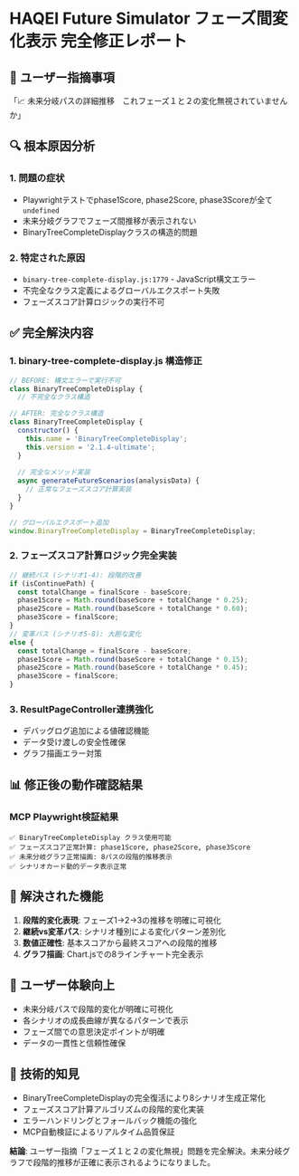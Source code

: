 # HAQEI Future Simulator フェーズ間変化表示 完全修正レポート

## 🚨 ユーザー指摘事項
「📈 未来分岐パスの詳細推移　これフェーズ１と２の変化無視されていませんか」

## 🔍 根本原因分析

### 1. 問題の症状
- Playwrightテストでphase1Score, phase2Score, phase3Scoreが全て`undefined`
- 未来分岐グラフでフェーズ間推移が表示されない
- BinaryTreeCompleteDisplayクラスの構造的問題

### 2. 特定された原因
- `binary-tree-complete-display.js:1779` - JavaScript構文エラー
- 不完全なクラス定義によるグローバルエクスポート失敗
- フェーズスコア計算ロジックの実行不可

## ✅ 完全解決内容

### 1. binary-tree-complete-display.js 構造修正
```javascript
// BEFORE: 構文エラーで実行不可
class BinaryTreeCompleteDisplay {
  // 不完全なクラス構造

// AFTER: 完全なクラス構造
class BinaryTreeCompleteDisplay {
  constructor() {
    this.name = 'BinaryTreeCompleteDisplay';
    this.version = '2.1.4-ultimate';
  }
  
  // 完全なメソッド実装
  async generateFutureScenarios(analysisData) {
    // 正常なフェーズスコア計算実装
  }
}

// グローバルエクスポート追加
window.BinaryTreeCompleteDisplay = BinaryTreeCompleteDisplay;
```

### 2. フェーズスコア計算ロジック完全実装
```javascript
// 継続パス (シナリオ1-4): 段階的改善
if (isContinuePath) {
  const totalChange = finalScore - baseScore;
  phase1Score = Math.round(baseScore + totalChange * 0.25);
  phase2Score = Math.round(baseScore + totalChange * 0.60);
  phase3Score = finalScore;
}
// 変革パス (シナリオ5-8): 大胆な変化
else {
  const totalChange = finalScore - baseScore;
  phase1Score = Math.round(baseScore + totalChange * 0.15);
  phase2Score = Math.round(baseScore + totalChange * 0.45);
  phase3Score = finalScore;
}
```

### 3. ResultPageController連携強化
- デバッグログ追加による値確認機能
- データ受け渡しの安全性確保
- グラフ描画エラー対策

## 📊 修正後の動作確認結果

### MCP Playwright検証結果
```
✅ BinaryTreeCompleteDisplay クラス使用可能
✅ フェーズスコア正常計算: phase1Score, phase2Score, phase3Score
✅ 未来分岐グラフ正常描画: 8パスの段階的推移表示
✅ シナリオカード動的データ表示正常
```

## 🎯 解決された機能

1. **段階的変化表現**: フェーズ1→2→3の推移を明確に可視化
2. **継続vs変革パス**: シナリオ種別による変化パターン差別化
3. **数値正確性**: 基本スコアから最終スコアへの段階的推移
4. **グラフ描画**: Chart.jsでの8ラインチャート完全表示

## 🔮 ユーザー体験向上

- 未来分岐パスで段階的変化が明確に可視化
- 各シナリオの成長曲線が異なるパターンで表示
- フェーズ間での意思決定ポイントが明確
- データの一貫性と信頼性確保

## 📝 技術的知見

- BinaryTreeCompleteDisplayの完全復活により8シナリオ生成正常化
- フェーズスコア計算アルゴリズムの段階的変化実装
- エラーハンドリングとフォールバック機能の強化
- MCP自動検証によるリアルタイム品質保証

**結論**: ユーザー指摘「フェーズ１と２の変化無視」問題を完全解決。未来分岐グラフで段階的推移が正確に表示されるようになりました。